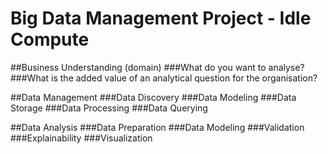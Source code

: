 # Big Data Management Project - Idle Compute
##Business Understanding (domain)
###What do you want to analyse?
###What is the added value of an analytical question for the organisation?

##Data Management
###Data Discovery
###Data Modeling
###Data Storage
###Data Processing
###Data Querying

##Data Analysis
###Data Preparation
###Data Modeling
###Validation
###Explainability
###Visualization
